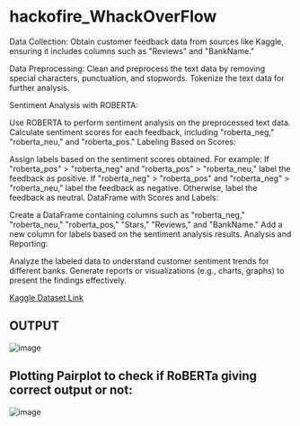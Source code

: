 # hackofire_WhackOverFlow

Data Collection: Obtain customer feedback data from sources like Kaggle, ensuring it includes columns such as "Reviews" and "BankName."

Data Preprocessing: Clean and preprocess the text data by removing special characters, punctuation, and stopwords. Tokenize the text data for further analysis.

Sentiment Analysis with ROBERTA:

Use ROBERTA to perform sentiment analysis on the preprocessed text data.
Calculate sentiment scores for each feedback, including "roberta_neg," "roberta_neu," and "roberta_pos."
Labeling Based on Scores:

Assign labels based on the sentiment scores obtained. For example:
If "roberta_pos" > "roberta_neg" and "roberta_pos" > "roberta_neu," label the feedback as positive.
If "roberta_neg" > "roberta_pos" and "roberta_neg" > "roberta_neu," label the feedback as negative.
Otherwise, label the feedback as neutral.
DataFrame with Scores and Labels:

Create a DataFrame containing columns such as "roberta_neg," "roberta_neu," "roberta_pos," "Stars," "Reviews," and "BankName."
Add a new column for labels based on the sentiment analysis results.
Analysis and Reporting:

Analyze the labeled data to understand customer sentiment trends for different banks.
Generate reports or visualizations (e.g., charts, graphs) to present the findings effectively.

[Kaggle Dataset Link](https://www.kaggle.com/datasets/darpan25bajaj/bank-reviewcomplaint-analysis)
## OUTPUT
![image](https://github.com/Aarya-0504/hackofire_WhackOverFlow/assets/97930406/bebc2a29-a1ed-4942-979c-a58a5e2c6d76)
## Plotting Pairplot to check if RoBERTa giving correct output or not:
![image](https://github.com/Aarya-0504/hackofire_WhackOverFlow/assets/97930406/9a811aa4-dab1-41d9-9c9a-5f5ba1f7a32f)

